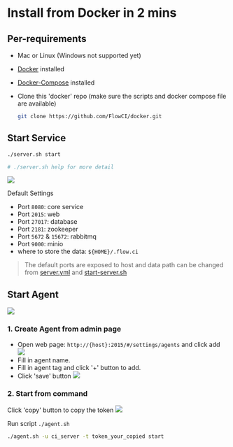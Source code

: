 # Install from Docker in 2 mins

## Per-requirements

- Mac or Linux (Windows not supported yet)

- [Docker](https://docs.docker.com/install/) installed

- [Docker-Compose](https://docs.docker.com/compose/install/) installed

- Clone this 'docker' repo (make sure the scripts and docker compose file are available)

    ```bash
    git clone https://github.com/FlowCI/docker.git
    ```

## Start Service

```bash
./server.sh start

# ./server.sh help for more detail
```

![](https://github.com/FlowCI/docs/raw/master/v1.0/img/start_server.gif)


 Default Settings

- Port `8080`: core service
- Port `2015`: web
- Port `27017`: database
- Port `2181`: zookeeper
- Port `5672` & `15672`: rabbitmq
- Port `9000`: minio
- where to store the data: `${HOME}/.flow.ci`

> The default ports are exposed to host and data path can be changed from [server.yml](./server.yml) and [start-server.sh](./server.sh)

## Start Agent

![](https://github.com/FlowCI/docs/raw/master/v1.0/img/start_agent.gif)

### 1. Create Agent from admin page

- Open web page: `http://{host}:2015/#/settings/agents` and click add
  ![](https://github.com/FlowCI/docs/raw/master/v1.0/img/agent_add_click.png)
- Fill in agent name.
- Fill in agent tag and click '+' button to add.
- Click 'save' button
  ![](https://github.com/FlowCI/docs/raw/master/v1.0/img/agent_save_new.png)

### 2. Start from command

Click 'copy' button to copy the token
![](https://github.com/FlowCI/docs/raw/master/v1.0/img/agent_copy_token.png)


Run script `./agent.sh`

```bash
./agent.sh -u ci_server -t token_your_copied start
```
